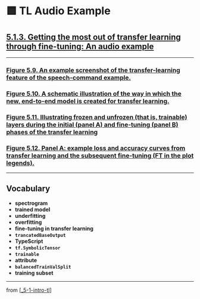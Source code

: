 # 🟦 TL Audio Example

## [**5.1.3.** Getting the most out of transfer learning through fine-tuning: An audio example](https://livebook.manning.com/book/deep-learning-with-javascript/chapter-5/48)

---

### [**Figure 5.9.** An example screenshot of the transfer-learning feature of the speech-command example.](https://livebook.manning.com/book/deep-learning-with-javascript/chapter-5/ch05fig09)

### [**Figure 5.10.** A schematic illustration of the way in which the new, end-to-end model is created for transfer learning.](https://livebook.manning.com/book/deep-learning-with-javascript/chapter-5/ch05fig10)

### [**Figure 5.11.** Illustrating frozen and unfrozen (that is, trainable) layers during the initial (panel A) and fine-tuning (panel B) phases of the transfer learning](https://livebook.manning.com/book/deep-learning-with-javascript/chapter-5/ch05fig11)

### [**Figure 5.12.** Panel A: example loss and accuracy curves from transfer learning and the subsequent fine-tuning (FT in the plot legends).](https://livebook.manning.com/book/deep-learning-with-javascript/chapter-5/ch05fig12)

---

## **Vocabulary**

- **spectrogram**
- **trained model**
- **underfitting**
- **overfitting**
- **fine-tuning in transfer learning**
- **`trancatedBaseOutput`**
- **TypeScript**
- **`tf.SymbolicTensor`**
- **`trainable`**
- **attribute**
- **`balancedTrainValSplit`**
- **training subset**

---

from [[_5-1-intro-tl]]

[//begin]: # "Autogenerated link references for markdown compatibility"
[_5-1-intro-tl]: _5-1-intro-tl.md "🟦 Intro TL"
[//end]: # "Autogenerated link references"
